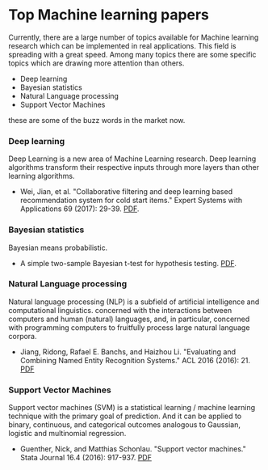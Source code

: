 # Top Machine learning papers

Currently, there are a large number of topics available for Machine learning research which can be implemented in real applications. This field is spreading with a great speed. Among many topics there are some specific topics which are drawing more attention than others.

* Deep learning
* Bayesian statistics
* Natural Language processing
* Support Vector Machines

these are some of the buzz words in the market now.


### Deep learning
Deep Learning is a new area of Machine Learning research. Deep learning algorithms transform their respective inputs through more layers than other learning algorithms.

* Wei, Jian, et al. "Collaborative filtering and deep learning based recommendation system for cold start items." Expert Systems with Applications 69 (2017): 29-39. <a href="https://research.aston.ac.uk/portal/files/21468560/Recommendation_system_for_cold_start_items.pdf" target="_blank">PDF</a>.



### Bayesian statistics
Bayesian means probabilistic.

* A simple two-sample Bayesian t-test for hypothesis testing. <a href="https://arxiv.org/pdf/1509.02568.pdf" target="_blank">PDF</a>.

### Natural Language processing
Natural language processing (NLP) is a subfield of artificial intelligence and computational linguistics. concerned with the interactions between computers and human (natural) languages, and, in particular, concerned with programming computers to fruitfully process large natural language corpora.

* Jiang, Ridong, Rafael E. Banchs, and Haizhou Li. "Evaluating and Combining Named Entity Recognition Systems." ACL 2016 (2016): 21. <a href="http://www.aclweb.org/anthology/W/W16/W16-27.pdf#page=31">PDF</a>

### Support Vector Machines
Support vector machines (SVM) is a statistical learning / machine learning technique with the primary goal of prediction. And it can be applied to binary, continuous, and categorical outcomes analogous to Gaussian, logistic and multinomial regression.

* Guenther, Nick, and Matthias Schonlau. "Support vector machines." Stata Journal 16.4 (2016): 917-937. <a href="http://www.schonlau.net/publication/16svm_stata.pdf">PDF</a>

